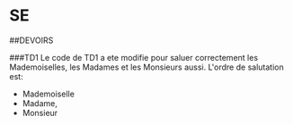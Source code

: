 # SE

##DEVOIRS

###TD1
Le code de TD1 a ete modifie pour saluer correctement les Mademoiselles, les Madames et les Monsieurs aussi. L'ordre de salutation est:

* Mademoiselle
* Madame,
* Monsieur
